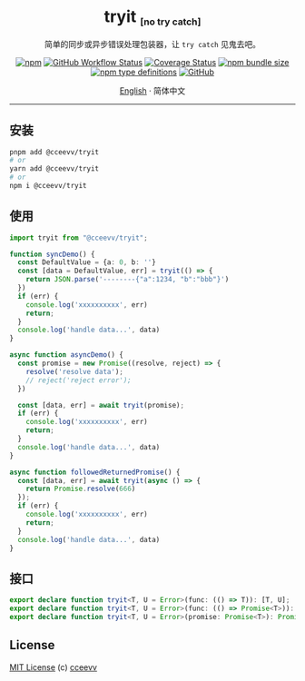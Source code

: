 <div align="center">
<h1>tryit <sub><sub><sup>[no try catch]</sup></sub></sub></h1>

简单的同步或异步错误处理包装器，让 `try catch` 见鬼去吧。

[![npm](https://img.shields.io/npm/v/@cceevv/tryit?style=flat-square)](https://www.npmjs.com/package/@cceevv/tryit)
[![GitHub Workflow Status](https://img.shields.io/github/actions/workflow/status/cceevv/tryit/test.yml?branch=master&style=flat-square&label=CI&logo=github)](https://github.com/cceevv/tryit/actions/workflows/test.yml)
[![Coverage Status](https://coveralls.io/repos/github/cceevv/tryit/badge.svg?branch=master)](https://coveralls.io/github/cceevv/tryit?branch=master)
[![npm bundle size](https://img.shields.io/bundlephobia/minzip/@cceevv/tryit?style=flat-square)](https://bundlephobia.com/result?p=@cceevv/tryit)
[![npm type definitions](https://img.shields.io/npm/types/typescript?style=flat-square)](https://github.com/cceevv/tryit/blob/master/dist/tryit.d.ts)
[![GitHub](https://img.shields.io/github/license/cceevv/tryit?style=flat-square)](https://github.com/cceevv/tryit/blob/master/LICENSE)

[English](./README.md) · 简体中文

</div>

---

## 安装

```sh
pnpm add @cceevv/tryit
# or
yarn add @cceevv/tryit
# or
npm i @cceevv/tryit
```

## 使用

```ts
import tryit from "@cceevv/tryit";

function syncDemo() {
  const DefaultValue = {a: 0, b: ''}
  const [data = DefaultValue, err] = tryit(() => {
    return JSON.parse('--------{"a":1234, "b":"bbb"}')
  })
  if (err) {
    console.log('xxxxxxxxxx', err)
    return;
  }
  console.log('handle data...', data)
}

async function asyncDemo() {
  const promise = new Promise((resolve, reject) => {
    resolve('resolve data');
    // reject('reject error');
  })

  const [data, err] = await tryit(promise);
  if (err) {
    console.log('xxxxxxxxxx', err)
    return;
  }
  console.log('handle data...', data)
}

async function followedReturnedPromise() {
  const [data, err] = await tryit(async () => {
    return Promise.resolve(666)
  });
  if (err) {
    console.log('xxxxxxxxxx', err)
    return;
  }
  console.log('handle data...', data)
}
```

## 接口

```ts
export declare function tryit<T, U = Error>(func: (() => T)): [T, U];
export declare function tryit<T, U = Error>(func: (() => Promise<T>)): Promise<[T, U]>;
export declare function tryit<T, U = Error>(promise: Promise<T>): Promise<[T, U]>;
```

## License

[MIT License](https://github.com/cceevv/tryit/blob/master/LICENSE) (c)
[cceevv](https://github.com/cceevv)
